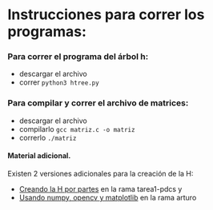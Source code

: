 # Instrucciones para correr los programas:

### Para correr el programa del árbol h:
* descargar el archivo
* correr ```python3 htree.py```

### Para compilar y correr el archivo de matrices:
* descargar el archivo
* compilarlo ```gcc matriz.c -o matriz```
* correrlo ```./matriz```


#### Material adicional.  
Existen 2 versiones adicionales para la creación de la H:  
* [Creando la H por partes](https://github.com/DPLATA/PCIC-PA-2021-1/tree/tarea1-pdcs/Tarea1) en la rama tarea1-pdcs y
* [Usando numpy, opencv y matplotlib](https://github.com/DPLATA/PCIC-PA-2021-1/tree/arturo/Tarea1) en la rama arturo

